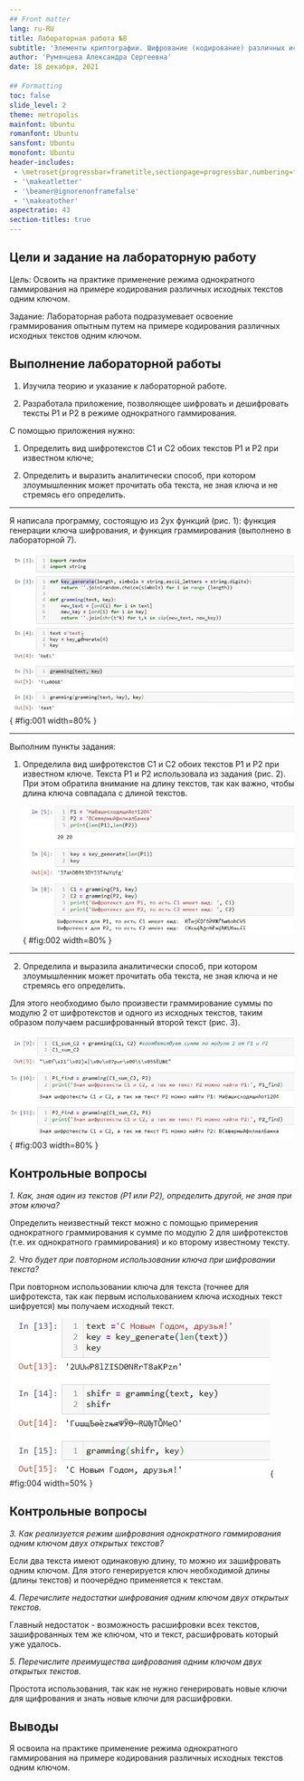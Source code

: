 ```yaml
---
## Front matter
lang: ru-RU
title: Лабораторная работа №8
subtitle: 'Элементы криптографии. Шифрование (кодирование) различных исходных текстов одним ключом'
author: 'Румянцева Александра Сергеевна'
date: 18 декабря, 2021

## Formatting
toc: false
slide_level: 2
theme: metropolis
mainfont: Ubuntu
romanfont: Ubuntu
sansfont: Ubuntu
monofont: Ubuntu
header-includes: 
 - \metroset{progressbar=frametitle,sectionpage=progressbar,numbering=fraction}
 - '\makeatletter'
 - '\beamer@ignorenonframefalse'
 - '\makeatother'
aspectratio: 43
section-titles: true
---
```


## Цели и задание на лабораторную работу

Цель: Освоить на практике применение режима однократного гаммирования на примере кодирования различных исходных текстов одним ключом.

Задание: Лабораторная работа подразумевает освоение граммирования опытным путем на примере кодирования различных исходных текстов одним ключом.

## Выполнение лабораторной работы

1. Изучила теорию и указание к лабораторной работе.

2. Разработала приложение, позволяющее шифровать и дешифровать тексты P1 и P2 в режиме однократного гаммирования.

С помощью приложения нужно:

1) Определить вид шифротекстов C1 и C2 обоих текстов P1 и P2 при известном ключе;

2) Определить и выразить аналитически способ, при котором злоумышленник может прочитать оба текста, не зная ключа и не стремясь его определить.

---

Я написала программу, состоящую из 2ух функций (рис. 1): функция генерации ключа шифрования, и функция граммирования (выполнено в лабораторной 7).

   ![рис.1. Программа для шифрования и дешифрования. Проверка её работы.](images/1.JPG){ #fig:001 width=80% }

---

Выполним пункты задания:

1) Определила вид шифротекстов C1 и C2 обоих текстов P1 и P2 при известном ключе. Текста P1 и P2 использовала из задания (рис. 2). При этом обратила внимание на длину текстов, так как важно, чтобы длина ключа совпадала с длиной текстов.

   ![рис.2. Определение шифротекстов для P1 и P2.](images/2.JPG){ #fig:002 width=80% }

---

2) Определила и выразила аналитически способ, при котором злоумышленник может прочитать оба текста, не зная ключа и не стремясь его определить.

Для этого необходимо было произвести граммирование суммы по модулю 2 от шифротекстов и одного из исходных текстов, таким образом получаем расшифрованный второй текст (рис. 3).

   ![рис.3. Расшифровка текстов без использования ключа.](images/3.JPG){ #fig:003 width=80% }

## Контрольные вопросы

*1. Как, зная один из текстов (P1 или P2), определить другой, не зная при этом ключа?*

Определить неизвестный текст можно с помощью примерения однократного граммирования к сумме по модулю 2 для шифротекстов (т.е. их однократного граммирования) и ко второму известному тексту. 

*2. Что будет при повторном использовании ключа при шифровании текста?*

При повторном использовании ключа для текста (точнее для шифротекста, так как первым испольхованием ключа исходных текст шифруется) мы получаем исходный текст. 

   ![рис.4. Пример шифрования и расшифровки, используя граммирование с одинаковым ключом.](images/4.JPG){ #fig:004 width=50% }

## Контрольные вопросы

*3. Как реализуется режим шифрования однократного гаммирования одним ключом двух открытых текстов?*

Если два текста имеют одинаковую длину, то можно их зашифровать одним ключом. Для этого генерируется ключ необходимой длины (длины текстов) и поочерёдно применяется к текстам.

*4. Перечислите недостатки шифрования одним ключом двух открытых текстов.*

Главный недостаток - возможность расшифровки всех текстов, зашифрованных тем же ключом, что и текст, расшифровать который уже удалось.

*5.  Перечислите преимущества шифрования одним ключом двух открытых текстов.*

Простота использования, так как не нужно генерировать новые ключи для щифрования и знать новые ключи для расшифровки.

## Выводы

Я освоила на практике применение режима однократного гаммирования на примере кодирования различных исходных текстов одним ключом.